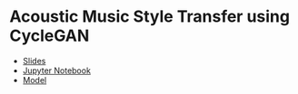 # Acoustic Music Style Transfer using CycleGAN

- [Slides](https://docs.google.com/presentation/d/19dG5vqjuzJXPAvmT2QsxvO6G5LpGiHpg1ghIl1e3tUI/edit?usp=sharing)
- [Jupyter Notebook](CycleSpecGAN.ipynb)
- [Model](https://github.com/RomelioTavas/ee298/blob/master/Project2/cyclespecgan.py)
